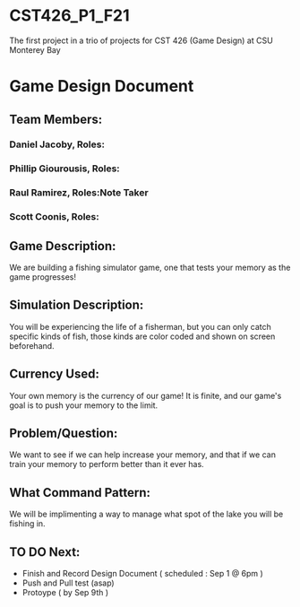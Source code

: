 # CST426_P1_F21
The first project in a trio of projects for CST 426 (Game Design) at CSU Monterey Bay

# Game Design Document
## Team Members: 
### Daniel Jacoby, Roles:
### Phillip Giourousis, Roles:
### Raul Ramirez, Roles:Note Taker
### Scott Coonis, Roles:


## Game Description:
We are building a fishing simulator game, one that tests your memory as the game progresses!

## Simulation Description:
You will be experiencing the life of a fisherman, but you can only catch specific kinds of fish, those kinds are color coded and shown on screen beforehand.

## Currency Used:
Your own memory is the currency of our game! It is finite, and our game's goal is to push your memory to the limit.

## Problem/Question:
We want to see if we can help increase your memory, and that if we can train your memory to perform better than it ever has.

## What Command Pattern:
We will be implimenting a way to manage what spot of the lake you will be fishing in.

## TO DO Next: 
- Finish and Record Design Document ( scheduled : Sep 1 @ 6pm ) 
- Push and Pull test (asap) 
- Protoype ( by Sep 9th ) 

